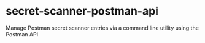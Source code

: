 # secret-scanner-postman-api
Manage Postman secret scanner entries via a command line utility using the Postman API
